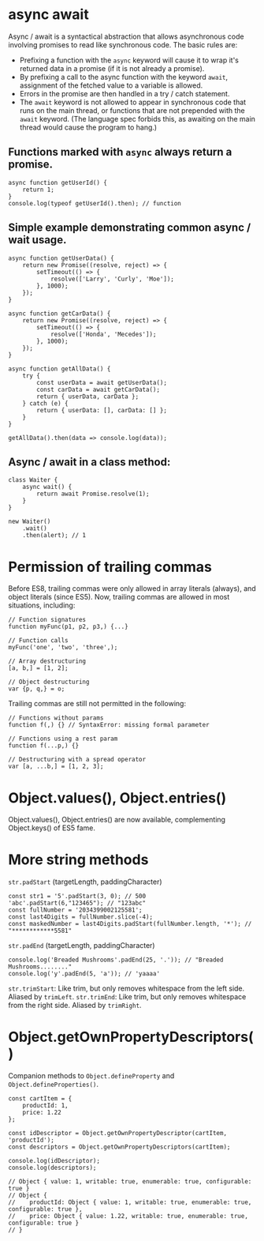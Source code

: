 # async await

Async / await is a syntactical abstraction that allows asynchronous code involving promises to read like synchronous code. The basic rules are:

* Prefixing a function with the `async` keyword will cause it to wrap it's returned data in a promise (if it is not already a promise).
* By prefixing a call to the async function with the keyword `await`, assignment of the fetched value to a variable is allowed.
* Errors in the promise are then handled in a try / catch statement.
* The `await` keyword is not allowed to appear in synchronous code that runs on the main thread, or functions that are not prepended with the `await` keyword. (The language spec forbids this, as awaiting on the main thread would cause the program to hang.)

## Functions marked with `async` always return a promise.

```
async function getUserId() {
	return 1;
}
console.log(typeof getUserId().then); // function
```

## Simple example demonstrating common async / wait usage.

```
async function getUserData() {
	return new Promise((resolve, reject) => {
		setTimeout(() => {
			resolve(['Larry', 'Curly', 'Moe']);
		}, 1000);
	});
}

async function getCarData() {
	return new Promise((resolve, reject) => {
		setTimeout(() => {
			resolve(['Honda', 'Mecedes']);
		}, 1000);
	});
}

async function getAllData() {
	try {
		const userData = await getUserData();
		const carData = await getCarData();	
		return { userData, carData };
	} catch (e) {
		return { userData: [], carData: [] };
	}
}

getAllData().then(data => console.log(data));
```

## Async / await in a class method:

```
class Waiter {
	async wait() {
		return await Promise.resolve(1);
	}
}

new Waiter()
	.wait()
	.then(alert); // 1
```

# Permission of trailing commas

Before ES8, trailing commas were only allowed in array literals (always), and object literals (since ES5). Now, trailing commas are allowed in most situations, including:

```
// Function signatures
function myFunc(p1, p2, p3,) {...}

// Function calls
myFunc('one', 'two', 'three',);

// Array destructuring
[a, b,] = [1, 2];

// Object destructuring
var {p, q,} = o;
```

Trailing commas are still not permitted in the following:

```
// Functions without params
function f(,) {} // SyntaxError: missing formal parameter

// Functions using a rest param
function f(...p,) {}

// Destructuring with a spread operator
var [a, ...b,] = [1, 2, 3];
```

# Object.values(), Object.entries()

Object.values(), Object.entries() are now available, complementing Object.keys() of ES5 fame.

# More string methods

`str.padStart` (targetLength, paddingCharacter)

```
const str1 = '5'.padStart(3, 0); // 500
'abc'.padStart(6,"123465"); // "123abc"
const fullNumber = '2034399002125581';
const last4Digits = fullNumber.slice(-4);
const maskedNumber = last4Digits.padStart(fullNumber.length, '*'); // "************5581"
```

`str.padEnd` (targetLength, paddingCharacter)

```
console.log('Breaded Mushrooms'.padEnd(25, '.')); // "Breaded Mushrooms........"
console.log('y'.padEnd(5, 'a')); // 'yaaaa'
```

`str.trimStart`: Like trim, but only removes whitespace from the left side. Aliased by `trimLeft`.
`str.trimEnd`: Like trim, but only removes whitespace from the right side. Aliased by `trimRight`.

# Object.getOwnPropertyDescriptors()

Companion methods to `Object.defineProperty` and `Object.defineProperties()`.

```
const cartItem = {
	productId: 1,
	price: 1.22
};
	
const idDescriptor = Object.getOwnPropertyDescriptor(cartItem, 'productId');
const descriptors = Object.getOwnPropertyDescriptors(cartItem);

console.log(idDescriptor);
console.log(descriptors);

// Object { value: 1, writable: true, enumerable: true, configurable: true }
// Object {
//	  productId: Object { value: 1, writable: true, enumerable: true, configurable: true },
//    price: Object { value: 1.22, writable: true, enumerable: true, configurable: true }
// }
```